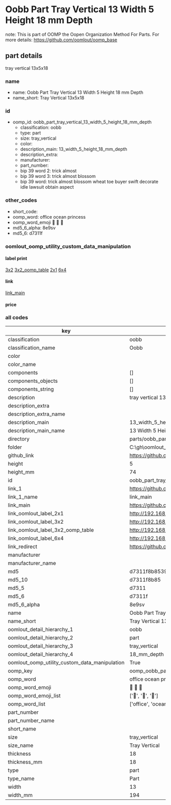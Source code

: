 # Oobb Part Tray Vertical 13 Width 5 Height 18 mm Depth  

note: This is part of OOMP the Oopen Organization Method For Parts. For more details: https://github.com/oomlout/oomp_base

##  part details
  



tray vertical 13x5x18



### name
* name: Oobb Part Tray Vertical 13 Width 5 Height 18 mm Depth
* name_short: Tray Vertical 13x5x18 
### id
* oomp_id: oobb_part_tray_vertical_13_width_5_height_18_mm_depth
  * classification: oobb
  * type: part
  * size: tray_vertical
  * color: 
  * description_main: 13_width_5_height_18_mm_depth
  * description_extra: 
  * manufacturer: 
  * part_number: 
  * bip 39 word 2: trick almost
  * bip 39 word 3: trick almost blossom
  * bip 39 word: trick almost blossom wheat toe buyer swift decorate idle lawsuit obtain aspect

### other_codes
* short_code: 
* oomp_word: office ocean princess
* oomp_word_emoji :office: :ocean: :princess:
* md5_6_alpha: 8e9sv
* md5_6: d7311f






### oomlout_oomp_utility_custom_data_manipulation
#### label print
[3x2](http://192.168.1.245:1112/?label=oomp%208e9sv)
[3x2_oomp_table](http://192.168.1.108:1112/?label=oomp%208e9sv)
[2x1](http://192.168.1.242:1112/?label=oomp%208e9sv)
[6x4](http://192.168.1.55:1112/?label=oomp%208e9sv)    

#### link

[link_main](https://github.com/oomlout/oomlout_oobb_version_4_generated_parts/tree/main/navigation_oomp/oobb/part/tray_vertical/13_width_5_height_18_mm_depth/part)                              

#### price







### all codes 
| key | value |  
| --- | --- |  
| classification | oobb |  
| classification_name | Oobb |  
| color |  |  
| color_name |  |  
| components | [] |  
| components_objects | [] |  
| components_string | [] |  
| description | tray vertical 13x5x18 |  
| description_extra |  |  
| description_extra_name |  |  
| description_main | 13_width_5_height_18_mm_depth |  
| description_main_name | 13 Width 5 Height 18 mm Depth |  
| directory | parts/oobb_part_tray_vertical_13_width_5_height_18_mm_depth |  
| folder | C:\gh\oomlout_oobb_version_4_generated_parts\parts\oobb_part_tray_vertical_13_width_5_height_18_mm_depth |  
| github_link | https://github.com/oomlout/oomlout_oomp_part_src/tree/main/parts/oobb_part_tray_vertical_13_width_5_height_18_mm_depth |  
| height | 5 |  
| height_mm | 74 |  
| id | oobb_part_tray_vertical_13_width_5_height_18_mm_depth |  
| link_1 | https://github.com/oomlout/oomlout_oobb_version_4_generated_parts/tree/main/navigation_oomp/oobb/part/tray_vertical/13_width_5_height_18_mm_depth/part |  
| link_1_name | link_main |  
| link_main | https://github.com/oomlout/oomlout_oobb_version_4_generated_parts/tree/main/navigation_oomp/oobb/part/tray_vertical/13_width_5_height_18_mm_depth/part |  
| link_oomlout_label_2x1 | http://192.168.1.242:1112/?label=oomp%208e9sv |  
| link_oomlout_label_3x2 | http://192.168.1.245:1112/?label=oomp%208e9sv |  
| link_oomlout_label_3x2_oomp_table | http://192.168.1.108:1112/?label=oomp%208e9sv |  
| link_oomlout_label_6x4 | http://192.168.1.55:1112/?label=oomp%208e9sv |  
| link_redirect | https://github.com/oomlout/oomlout_oobb_version_4_generated_parts/tree/main/parts/oobb_tray_vertical_13_05_18 |  
| manufacturer |  |  
| manufacturer_name |  |  
| md5 | d7311f8b85391b787df1cf9e3001b743 |  
| md5_10 | d7311f8b85 |  
| md5_5 | d7311 |  
| md5_6 | d7311f |  
| md5_6_alpha | 8e9sv |  
| name | Oobb Part Tray Vertical 13 Width 5 Height 18 mm Depth |  
| name_short | Tray Vertical 13x5x18  |  
| oomlout_detail_hierarchy_1 | oobb |  
| oomlout_detail_hierarchy_2 | part |  
| oomlout_detail_hierarchy_3 | tray_vertical |  
| oomlout_detail_hierarchy_4 | 18_mm_depth |  
| oomlout_oomp_utility_custom_data_manipulation | True |  
| oomp_key | oomp_oobb_part_tray_vertical_13_width_5_height_18_mm_depth |  
| oomp_word | office ocean princess |  
| oomp_word_emoji | :office: :ocean: :princess: |  
| oomp_word_emoji_list | [':office:', ':ocean:', ':princess:'] |  
| oomp_word_list | ['office', 'ocean', 'princess'] |  
| part_number |  |  
| part_number_name |  |  
| short_name |  |  
| size | tray_vertical |  
| size_name | Tray Vertical |  
| thickness | 18 |  
| thickness_mm | 18 |  
| type | part |  
| type_name | Part |  
| width | 13 |  
| width_mm | 194 |  
